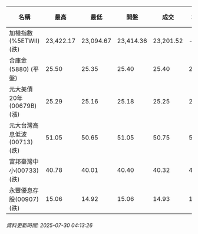 | 名稱 | 最高 | 最低 | 開盤 | 成交 | 均價 | 成交金額(億) | 昨收 | 漲跌幅 | 漲跌 | 總量 | 昨量 | 振幅 |
| -------- | -------- | -------- | -------- |-------- | -------- | -------- |-------- |-------- |-------- | -------- | -------- |-------- |
|加權指數(%5ETWII) (跌)|23,422.17|23,094.67|23,414.36|23,201.52|-|3,712.19|23,412.98|0.90%|211.46|6,518,164|0|1.40%|
|合庫金(5880) (平盤)|25.50|25.35|25.40|25.40|25.42|1.51|25.40|0.00%|0.00|5,953|7,021|0.59%|
|元大美債20年(00679B) (漲)|25.29|25.16|25.18|25.25|25.23|9.84|25.13|0.48%|0.12|39,003|29,545|0.52%|
|元大台灣高息低波(00713) (跌)|51.05|50.65|51.05|50.75|50.82|4.55|51.05|0.59%|0.30|8,954|7,011|0.78%|
|富邦臺灣中小(00733) (跌)|40.78|40.01|40.40|40.32|40.50|0.512|40.36|0.10%|0.04|1,264|1,275|1.91%|
|永豐優息存股(00907) (跌)|15.06|14.92|15.06|14.93|14.97|0.099|15.04|0.73%|0.11|660|1,116|0.93%|
###### 資料更新時間: 2025-07-30 04:13:26